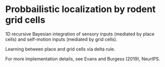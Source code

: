 # Probbailistic localization by rodent grid cells

1D recursive Bayesian integration of sensory inputs (mediated by place cells) and self-motion inputs (mediated by grid cells).

Learning between place and grid cells via delta rule.

For more implementation details, see Evans and Burgess (2019), NeurIPS.
